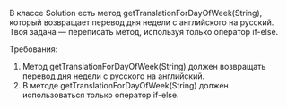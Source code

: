 
В классе Solution есть метод getTranslationForDayOfWeek(String), который возвращает перевод дня недели с английского на русский. Твоя задача &mdash; переписать
метод, используя только оператор if-else.


Требования:
1.	Метод getTranslationForDayOfWeek(String) должен возвращать перевод дня недели с русского на английский.
2.	В методе getTranslationForDayOfWeek(String) должен использоваться только оператор if-else.


